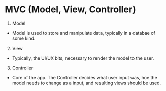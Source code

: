 MVC (Model, View, Controller)
============================

1. Model
  * Model is used to store and manipulate data, typically in a databae of some kind.

2. View
  * Typically, the UI/UX bits, necessary to render the model to the user.
  
3. Controller
  * Core of the app. The Controller decides what user input was, hoe the model needs to change as a input, and resulting views should be used.